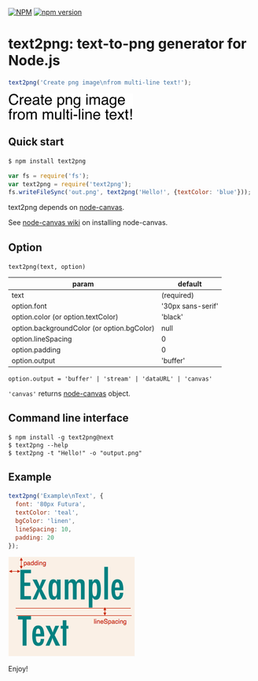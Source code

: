 [![NPM](https://nodei.co/npm/text2png.png)](https://nodei.co/npm/text2png/)
[![npm version](https://badge.fury.io/js/text2png.svg)](https://badge.fury.io/js/text2png)

# text2png: text-to-png generator for Node.js

```js
text2png('Create png image\nfrom multi-line text!');
```

![text2png](./img/text2png.png)

## Quick start

```
$ npm install text2png
```

```js
var fs = require('fs');
var text2png = require('text2png');
fs.writeFileSync('out.png', text2png('Hello!', {textColor: 'blue'}));
```

text2png depends on [node-canvas](https://github.com/Automattic/node-canvas).

See [node-canvas wiki](https://github.com/Automattic/node-canvas/wiki) on installing node-canvas.

## Option

``text2png(text, option)``

|param|default|
|---|---|
|text|(required)|
|option.font|'30px sans-serif'|
|option.color (or option.textColor)|'black'|
|option.backgroundColor (or option.bgColor)|null|
|option.lineSpacing|0|
|option.padding|0|
|option.output|'buffer'|

``option.output = 'buffer' | 'stream' | 'dataURL' | 'canvas'``

``'canvas'`` returns [node-canvas](https://github.com/Automattic/node-canvas) object.

## Command line interface

```
$ npm install -g text2png@next
$ text2png --help
$ text2png -t "Hello!" -o "output.png"
```

## Example

```js
text2png('Example\nText', {
  font: '80px Futura',
  textColor: 'teal',
  bgColor: 'linen',
  lineSpacing: 10,
  padding: 20
});
```

![ExampleText](./img/exampleText.png)

Enjoy!

